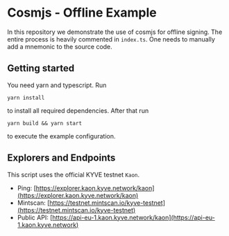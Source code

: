 # Cosmjs - Offline Example

In this repository we demonstrate the use of cosmjs for offline signing.
The entire process is heavily commented in `index.ts`. One needs
to manually add a mnemonic to the source code.

## Getting started

You need yarn and typescript. Run

```shell
yarn install
```
to install all required dependencies. After that run

```shell
yarn build && yarn start
```

to execute the example configuration.

## Explorers and Endpoints

This script uses the official KYVE testnet `Kaon`.

- Ping: [https://explorer.kaon.kyve.network/kaon](https://explorer.kaon.kyve.network/kaon)
- Mintscan: [https://testnet.mintscan.io/kyve-testnet](https://testnet.mintscan.io/kyve-testnet)
- Public API: [https://api-eu-1.kaon.kyve.network/kaon](https://api-eu-1.kaon.kyve.network)
